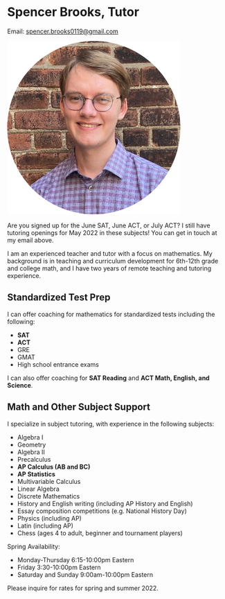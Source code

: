 # Spencer Brooks, Tutor

Email: [spencer.brooks0119@gmail.com](mailto:spencer.brooks0119@gmail.com)

![Spencer Brooks](./assets/img/spencer_brooks_portrait.png)

Are you signed up for the June SAT, June ACT, or July ACT? I still have tutoring openings for May 2022 in these subjects! You can get in touch at my email above.

I am an experienced teacher and tutor with a focus on mathematics. My background is in teaching and curriculum development for 6th-12th grade and college math, and I have two years of remote teaching and tutoring experience.

## Standardized Test Prep
I can offer coaching for mathematics for standardized tests including the following:
- **SAT**
- **ACT**
- GRE
- GMAT
- High school entrance exams

I can also offer coaching for **SAT Reading** and **ACT Math, English, and Science**.

## Math and Other Subject Support
I specialize in subject tutoring, with experience in the following subjects:
- Algebra I
- Geometry
- Algebra II
- Precalculus
- **AP Calculus (AB and BC)**
- **AP Statistics**
- Multivariable Calculus
- Linear Algebra
- Discrete Mathematics
- History and English writing (including AP History and English)
- Essay composition competitions (e.g. National History Day)
- Physics (including AP)
- Latin (including AP)
- Chess (ages 4 to adult, beginner and tournament players)

Spring Availability:
- Monday-Thursday 6:15-10:00pm Eastern
- Friday 3:30-10:00pm Eastern
- Saturday and Sunday 9:00am-10:00pm Eastern

Please inquire for rates for spring and summer 2022.

